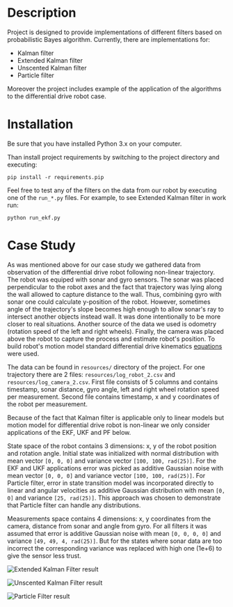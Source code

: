 # Description
Project is designed to provide implementations of different filters based on probabilistic Bayes algorithm. 
Currently, there are implementations for:
* Kalman filter
* Extended Kalman filter
* Unscented Kalman filter
* Particle filter

Moreover the project includes example of the application of the algorithms to the differential drive robot case.

# Installation

Be sure that you have installed Python 3.x on your computer.

Than install project requirements by switching to the project directory and executing:

```pip install -r requirements.pip```

Feel free to test any of the filters on the data from our robot by executing one of the ```run_*.py``` files.
For example, to see Extended Kalman filter in work run:

```python run_ekf.py```

# Case Study

As was mentioned above for our case study we gathered data from observation of the differential drive robot
following non-linear trajectory. The robot was equiped with sonar and gyro sensors. The sonar was placed perpendicular
to the robot axes and the fact that trajectory was lying along the wall allowed to capture distance to the wall. Thus, 
combining gyro with sonar one could calculate y-position of the robot. However, sometimes angle of the trajectory's
slope becomes high enough to allow sonar's ray to intersect another objects instead wall. It was done intentionally 
to be more closer to real situations. Another source of the data we used is odometry (rotation speed of the left 
and right wheels). Finally, the camera was placed above the robot to capture the process and estimate robot's position.
To build robot's motion model standard differential drive kinematics 
[equations](https://chess.eecs.berkeley.edu/eecs149/documentation/differentialDrive.pdf) were used.

The data can be found in ```resources/``` directory of the project. For one trajectory
there are 2 files: ```resources/log_robot_2.csv``` and ```resources/log_camera_2.csv```. First file consists of
5 columns and contains timestamp, sonar distance, gyro angle, left and right wheel rotation speed per
measurement. Second file contains timestamp, x and y coordinates of the robot per measurement.

Because of the fact that Kalman filter is applicable only to linear models but
motion model for differential drive robot is non-linear we only consider applications of the EKF, UKF and PF below.

State space of the robot contains 3 dimensions: x, y of the robot position and rotation angle. Initial state was
initialized with normal distribution with mean vector ```[0, 0, 0]``` and variance vector ```[100, 100, rad(25)]```. 
For the EKF and UKF applications error was picked as additive Gaussian noise with mean vector ```[0, 0, 0]``` 
and variance vector ```[100, 100, rad(25)]```. For Particle filter, error in state transition model was incorporated 
directly to linear and angular velocities as additive Gaussian distribution with mean ```[0, 0]``` and variance 
```[25, rad(25)]```. This approach was chosen to demonstrate that Particle filter can handle any distributions.

Measurements space contains 4 dimensions: x, y coordinates from the camera, distance from sonar and angle from gyro. 
For all filters it was assumed that error is additive Gaussian noise with mean ```[0, 0, 0, 0]``` and variance 
```[49, 49, 4, rad(25)]```. But for the states where sonar data are too incorrect the corresponding variance was 
replaced with high one (1e+6) to give the sensor less trust.

![Extended Kalman Filter result](https://s17.postimg.org/bge7sd0pb/ekf.png)

![Unscented Kalman Filter result](https://s17.postimg.org/yhusy4fsf/ukf.png)

![Particle Filter result](https://s17.postimg.org/uy8v8b5cv/image.png)
